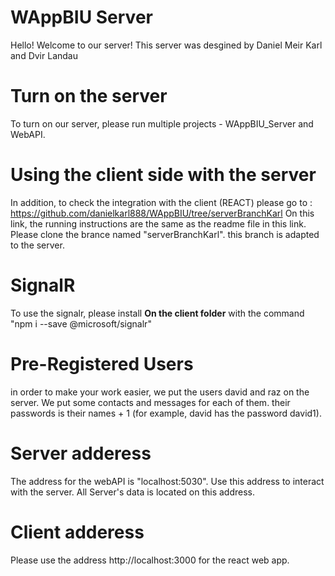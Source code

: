 # WAppBIU Server
Hello!
Welcome to our server!
This server was desgined by Daniel Meir Karl and Dvir Landau

# Turn on the server
To turn on our server, please run multiple projects -  WAppBIU_Server and WebAPI.

# Using the client side with the server
In addition, to check the integration with the client (REACT) please go to : https://github.com/danielkarl888/WAppBIU/tree/serverBranchKarl
On this link, the running instructions are the same as the readme file in this link.
Please clone the brance named "serverBranchKarl". this branch is adapted to the server.

# SignalR
To use the signalr, please install **On the client folder** with the command "npm i --save @microsoft/signalr"

# Pre-Registered Users
in order to make your work easier, we put the users david and raz on the server.
We put some contacts and messages for each of them. 
their passwords is their names + 1 (for example, david has the password david1).

# Server adderess
The address for the webAPI is "localhost:5030". Use this address to interact with the server.
All Server's data is located on this address.

# Client adderess
Please use the address http://localhost:3000 for the react web app.











